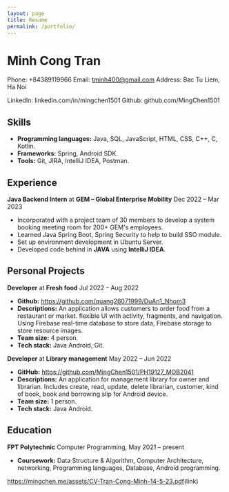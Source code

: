 ```yaml
---
layout: page
title: Resume
permalink: /portfolio/
---
```


# Minh Cong Tran

Phone: +84389119966
Email: [tminh400@gmail.com](mailto:tminh400@gmail.com)
Address: Bac Tu Liem, Ha Noi

LinkedIn: linkedin.com/in/mingchen1501
Github: github.com/MingChen1501

## Skills

- **Programming languages:** Java, SQL, JavaScript, HTML, CSS, C++, C, Kotlin.
- **Frameworks:** Spring, Android SDK.
- **Tools:** Git, JIRA, IntelliJ IDEA, Postman.

## Experience

**Java Backend Intern** at **GEM – Global Enterprise Mobility**
Dec 2022 – Mar 2023

- Incorporated with a project team of 30 members to develop a system booking meeting room for 200+ GEM's employees.
- Learned Java Spring Boot, Spring Security to help to build SSO module.
- Set up environment development in Ubuntu Server.
- Developed code behind in **JAVA** using **IntelliJ IDEA**.

## Personal Projects

**Developer** at **Fresh food**
Jul 2022 – Aug 2022

- **Github:** <https://github.com/quang26071999/DuAn1_Nhom3>
- **Descriptions:** An application allows customers to order food from a restaurant or market. flexible UI with activity, fragments, and navigation. Using Firebase real-time database to store data, Firebase storage to store resource images.
- **Team size:** 4 person.
- **Tech stack:** Java Android, Git.

**Developer** at **Library management**
May 2022 – Jun 2022

- **GitHub:** <https://github.com/MingChen1501/PH19127_MOB2041>
- **Descriptions:** ﻿An application for management library for owner and librarian. Includes create, read, update, delete librarian, customer, kind of book, book and borrowing slip for Android device.
- **Team size:** 1 person.
- **Tech stack:** Java Android.

## Education

**FPT Polytechnic**
Computer Programming, May 2021 – present

- **Coursework:** Data Structure & Algorithm, Computer Architecture, networking, Programming languages, Database, Android programming.

<https://mingchen.me/assets/CV-Tran-Cong-Minh-14-5-23.pdf>(link)
